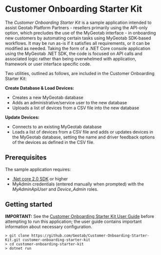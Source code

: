 # Customer Onboarding Starter Kit

The *Customer Onboarding Starter Kit* is a sample application intended to assist Geotab Platform Partners - resellers primarily using  the API-only option, which precludes the use of the MyGeotab interface - in onboarding new customers by automating certain tasks using MyGeotab SDK-based workflows.  It may be run as-is if it satisfies all requirements, or it can be modified as needed.  Taking the form of a .NET Core console application using the MyGeotab .NET SDK, the code is focused on API calls and associated logic rather than being overwhelmed with application, framework or user interface specific code.

Two utilities, outlined as follows, are included in the Customer Onboarding Starter Kit:

**Create Database & Load Devices:**
- Creates a new MyGeotab database
- Adds an administrative/service user to the new database
- Uploads a list of devices from a CSV file into the new database

**Update Devices:**
- Connects to an existing MyGeotab database
- Loads a list of devices from a CSV file and adds or updates devices in the MyGeotab database, setting the name and driver feedback options of the devices as defined in the CSV file.

## Prerequisites

The sample application requires:

- [.Net core 2.0 SDK](https://dot.net/core) or higher
- MyAdmin credentials (entered manually when prompted) with the *MyAdminApiUser* and *Device_Admin* roles.

## Getting started

**IMPORTANT:**  See the [Customer Onboarding Starter Kit User Guide](https://docs.google.com/document/d/16Z9gHSgOjNJtSBVLngNPXQlgW2ikPWjXZRLkl8HAqHY) before attempting to run this application; the user guide contains important information about necessary configuration.

```shell
> git clone https://github.com/Geotab/Customer-Onboarding-Starter-Kit.git customer-onboarding-starter-kit
> cd customer-onboarding-starter-kit
> dotnet run
```